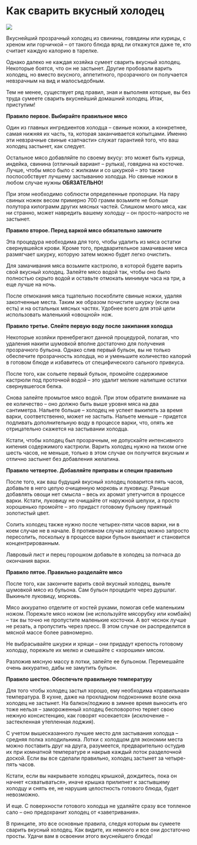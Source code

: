 # Как сварить вкусный холодец
![](/images/Kulinar/Sovet/holodec.jpg)

Вкуснейший прозрачный холодец из свинины, говядины или курицы, с хреном или горчичкой – от такого блюда вряд ли откажутся даже те, кто считает каждую калорию в тарелке.

Однако далеко не каждая хозяйка сумеет сварить вкусный холодец. Некоторые боятся, что он не застынет. Другие пробовали варить холодец, но вместо вкусного, аппетитного, прозрачного он получается невзрачным на вид и малосъедобным.

Тем не менее, существует ряд правил, зная и выполняя которые, вы без труда сумеете сварить вкуснейший домашний холодец. Итак, приступим!

**Правило первое. Выбирайте правильное мясо**

Один из главных ингредиентов холодца – свиные ножки, а конкретнее, самая нижняя их часть, та, которая заканчивается копытцами. Именно эти невзрачные свиные «запчасти» служат гарантией того, что ваш холодец застынет, как следует.

Остальное мясо добавляйте по своему вкусу: это может быть курица, индейка, свинина (отличный вариант – рулька), говядина на косточке. Лучше, чтобы мясо было с жилками и со шкуркой – это также поспособствует лучшему застыванию холодца. Но свиные ножки в любом случае нужны **ОБЯЗАТЕЛЬНО!**

При этом необходимо соблюсти определенные пропорции. На пару свиных ножек весом примерно 700 грамм возьмите не больше полутора килограмм других мясных частей. Слишком много мяса, как ни странно, может навредить вашему холодцу – он просто-напросто не застынет.

**Правило второе. Перед варкой мясо обязательно замочите**

Эта процедура необходима для того, чтобы удалить из мяса остатки свернувшейся крови. Кроме того, предварительное замачивание мяса размягчает шкурку, которую затем можно будет легко очистить.

Для замачивания мяса возьмите кастрюлю, в которой будете варить свой вкусный холодец. Залейте мясо водой так, чтобы оно было полностью скрыто водой и оставьте отмокать минимум часа на три, а еще лучше на ночь.

После отмокания мяса тщательно поскоблите свиные ножки, удаляя закопченные места. Таким же образом почистите шкурку (если она есть) и на остальных мясных частях. Удобнее всего для этой цели использовать маленький «овощной» нож.

**Правило третье. Слейте первую воду после закипания холодца**

Некоторые хозяйки пренебрегают данной процедурой, полагая, что удаления накипи шумовкой вполне достаточно для получения прозрачного бульона. Однако слив первый бульон, вы не только обеспечите прозрачность холодца, но и уменьшите количество калорий в готовом блюде и избавитесь от специфического сального привкуса.

После того, как сольете первый бульон, промойте содержимое кастрюли под проточной водой – это удалит мелкие налипшие остатки свернувшегося белка.

Снова залейте промытое мясо водой. При этом обратите внимание на ее количество – оно должно быть выше уровня мяса на два сантиметра. Нальете больше – холодец не успеет выкипеть за время варки, соответственно, может не застыть. Нальете меньше – придется подливать дополнительную воду в процессе варки, что, опять же отрицательно скажется на застывании холодца.

Кстати, чтобы холодец был прозрачным, не допускайте интенсивного кипения содержимого кастрюли. Варить холодец нужно на тихом огне шесть часов, не меньше, только в этом случае он получится вкусным и отлично застынет без добавления желатина.

**Правило четвертое. Добавляйте приправы и специи правильно**

После того, как ваш будущий вкусный холодец поварится пять часов, добавьте в него целую очищенную морковь и луковицу. Раньше добавлять овощи нет смысла – весь их аромат улетучится в процессе варки. Кстати, луковицу не очищайте от наружной шелухи, а просто хорошенько промойте – это придаст готовому бульону приятный золотистый цвет.
 
Солить холодец также нужно после четырех-пяти часов варки, ни в коем случае не в начале. В противном случае холодец можно запросто пересолить, поскольку в процессе варки бульон выкипает и становится концентрированным.
 
Лавровый лист и перец горошком добавьте в холодец за полчаса до окончания варки.
 
**Правило пятое. Правильно разделайте мясо**
 
После того, как закончите варить свой вкусный холодец, выньте шумовкой мясо из бульона. Сам бульон процедите через дуршлаг. Выкиньте луковицу, морковь.
 
Мясо аккуратно отделите от костей руками, помогая себе маленьким ножом. Порежьте мясо ножом (не используйте мясорубку или комбайн) – так вы точно не пропустите маленькие косточки. А вот чеснок лучше не резать, а пропустить через пресс. В этом случае он распределится в мясной массе более равномерно.
 
Не выбрасывайте шкурки и хрящи – они придадут крепость готовому холодцу, порежьте их мелко и смешайте с «хорошим» мясом.
 
Разложив мясную массу в лотки, залейте ее бульоном. Перемешайте очень аккуратно, дабы не замутить бульон.
 
**Правило шестое. Обеспечьте правильную температуру**
 
Для того чтобы холодец застыл хорошо, ему необходима «правильная» температура. В кухне, даже на прохладном подоконнике возле окна холодец не застынет. На балкон/лоджию в зимнее время выносить его тоже нельзя – замороженный холодец бесповоротно теряет свою нежную консистенцию, как говорят «осекается» (исключение – застекленная утепленная лоджия).
 
С учетом вышесказанного лучшее место для застывания холодца – средняя полка холодильника. Лотки с холодцом для экономии места можно поставить друг на друга, разумеется, предварительно остудив их при комнатной температуре и накрыв каждый лоток разделочной доской. Если вы все сделали правильно, холодец застынет за четыре-пять часов.
 
Кстати, если вы накрываете холодец крышкой, дождитесь, пока он начнет «схватываться», иначе крышка прилипнет к застывшему холодцу и снять ее, не нарушив целостность готового блюда, будет невозможно.
 
И еще. С поверхности готового холодца не удаляйте сразу все топленое сало – оно предохранит холодец от «заветривания».
 
В принципе, это все основные правила, следуя которым вы сумеете сварить вкусный холодец. Как видите, их немного и все они достаточно просты. Удачи вам в освоении этого вкуснейшего блюда!
